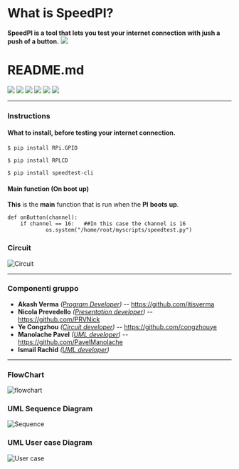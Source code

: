 # What is SpeedPI? 

**SpeedPI is a tool that lets you test your internet connection with jush a push of a button.**
![](https://user-images.githubusercontent.com/44171411/57285640-eed67600-70b3-11e9-8020-a83d2e0a7554.png)
# README.md

![](https://img.shields.io/github/stars/pandao/editor.md.svg) ![](https://img.shields.io/github/forks/pandao/editor.md.svg) ![](https://img.shields.io/github/tag/pandao/editor.md.svg) ![](https://img.shields.io/github/release/pandao/editor.md.svg) ![](https://img.shields.io/github/issues/pandao/editor.md.svg) ![](https://img.shields.io/bower/v/editor.md.svg)


----



### Instructions

#### What to install, before testing your internet connection.

`$ pip install RPi.GPIO`


`$ pip install RPLCD`

`$ pip install speedtest-cli`

#### Main function (On boot up)

**This** is the **main** function that is run when the **PI** **boots** **up**.

    def onButton(channel):
   		if channel == 16:	##In this case the channel is 16
        		os.system("/home/root/myscripts/speedtest.py")
### Circuit

![Circuit](https://user-images.githubusercontent.com/44171411/57286331-50e3ab00-70b5-11e9-8209-ffb893d57890.jpg)


----

### Componenti gruppo


- **Akash Verma** *([Program Developer](https://github.com/itisverma/speedPI/tree/master/code))*	  -- https://github.com/itisverma
- **Nicola Prevedello** *([Presentation developer](https://prezi.com/wdbphm_2kc77/?utm_campaign=share&utm_medium=copy&rc=ex0share))*    --  https://github.com/PRVNick
- **Ye Congzhou** *([Circuit developer](https://user-images.githubusercontent.com/44171411/57286331-50e3ab00-70b5-11e9-8209-ffb893d57890.jpg))*  -- https://github.com/congzhouye
- **Manolache Pavel** *([UML developer](https://github.com/itisverma/speedPI/tree/master/umlDiagrams))* -- https://github.com/PavelManolache
- **Ismail Rachid** *([UML developer](https://github.com/itisverma/speedPI/tree/master/umlDiagrams))*
     
----
                
### FlowChart

![flowchart](https://user-images.githubusercontent.com/44171411/57286116-e92d6000-70b4-11e9-9940-9a943dcd2b35.png)

### UML Sequence Diagram
![Sequence](https://user-images.githubusercontent.com/44171411/57600113-2b451e80-7559-11e9-9d09-33273f5a5a09.jpg)
### UML User case Diagram
![User case](https://user-images.githubusercontent.com/44171411/57600149-47e15680-7559-11e9-9f84-5ffa81c3824e.jpg)

```



